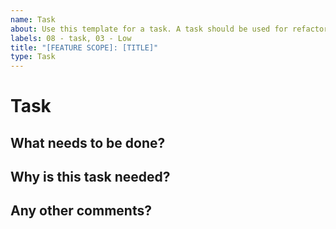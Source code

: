 ```yaml
---
name: Task
about: Use this template for a task. A task should be used for refactoring, automated testing, configuration changes, or other supporting tasks that are not directly related to product development.
labels: 08 - task, 03 - Low
title: "[FEATURE SCOPE]: [TITLE]"
type: Task
---
```


<!--
## Instructions
Labels for change type and priority are automatically assigned at the time of creation. 
**The default priority is Low. Please change the priority label if this requires more attention.**

Here are suggestions to help you set the correct priority but changes can be made at your discretion.

If this task is related to:  
  - Current series objectives
  - Next major release objectives
please set the priority to High.

If this task does not meet the above criteria but is more important,
please set the priority to Medium. 
-->
# Task

## What needs to be done?

## Why is this task needed? 

## Any other comments?
